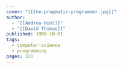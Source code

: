 ```yaml
---
cover: "[[the-pragmatic-programmer.jpg]]"
author:
  - "[[Andrew Hunt]]"
  - "[[David Thomas]]"
published: 1999-10-01
tags:
  - computer-science
  - programming
pages: 321
---
```

